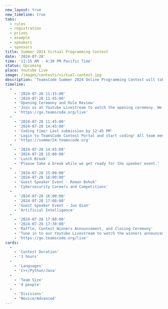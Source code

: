 ```yaml
---
new_layout: true
new_timeline: true
tabs:
  - rules
  - registration
  - prizes
  - example
  - speakers
  - sponsors
title: Summer 2024 Virtual Programming Contest
date: '2024-07-28'
time: '11:15 AM - 4:30 PM Pacific Time'
status: Upcoming
place: Youtube Live
image: /images/contests/virtual-contest.jpg
description: 'TeamsCode Summer 2024 Online Programming Contest will take place on Sunday, July 28th, from 11:15 AM to 4:30 PM (Pacific Time) through a Youtube livestream! Computer science students are welcomed to join this competitive programming experience! Teams of up to 4 students will spend 3 hours solving interesting algorithmic problems. There will be two divisions: Novice and Advanced. Prizes will be given out, including placement awards, raffle prizes, and more! Only pre-college participants are eligible for prizes.'
timeline:
  -
    - '2024-07-28 11:15:00'
    - '2024-07-28 11:45:00'
    - 'Opening Ceremony and Rule Review'
    - 'Join us at Youtube Livestream to watch the opening ceremony. We will also be going over the rules of the contest.'
    - 'https://go.teamscode.org/live'
  -
    - '2024-07-28 11:45:00'
    - '2024-07-28 14:45:00'
    - 'Coding time! Last submission by 12:45 PM'
    - 'Login to TeamsCode Contest Portal and start coding! All team members can submit solutions and get instant feedbacks until 2:45 PM.'
    - 'https://summer24.teamscode.org'
  -
    - '2024-07-28 14:45:00'
    - '2024-07-28 15:00:00'
    - 'Lunch Break'
    - 'Please take a break while we get ready for the speaker event.'
  -
    - '2024-07-28 15:00:00'
    - '2024-07-28 16:00:00'
    - 'Guest Speaker Event - Roman Bohuk'
    - 'Cybersecurity Careers and Competitions'
  -
    - '2024-07-28 16:00:00'
    - '2024-07-28 17:00:00'
    - 'Guest Speaker Event - Jun Qian'
    - 'Artificial Intelligence'
  -
    - '2024-07-28 17:00:00'
    - '2024-07-28 17:30:00'
    - 'Raffle, Contest Winners Announcement, and Closing Ceremony'
    - 'Tune in to our Youtube Livestream to watch the winners announcement, raffle, and our final closing ceremony.'
    - 'https://go.teamscode.org/live'
cards:
  -
    - 'Contest Duration'
    - '3 hours'
  -
    - 'Languages'
    - 'C++/Python/Java'
  -
    - 'Team Size'
    - '4 people'
  -
    - 'Divisions'
    - 'Novice/Advanced'
---
```


